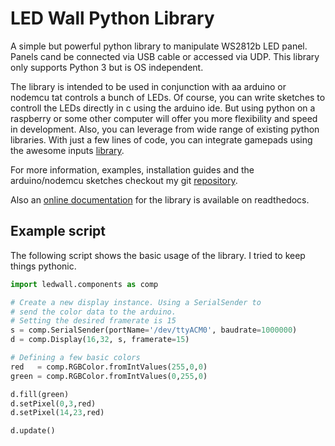 # LED Wall Python Library

A simple but powerful python library to manipulate WS2812b LED panel.
Panels cand be connected via USB cable or accessed via UDP. This library only supports Python 3 but is OS independent.

The library is intended to be used in conjunction with aa arduino or nodemcu tat controls a bunch of LEDs. Of course, you can write sketches to controll the LEDs directly in c using the arduino ide. But using python on a raspberry or some other computer will offer you more flexibility and speed in development. Also, you can leverage from wide range of existing python libraries. With just a few lines of code, you can integrate gamepads using the awesome inputs [library](https://pypi.org/project/inputs/).

For more information, examples, installation guides and the arduino/nodemcu sketches checkout my git [repository](https://github.com/FirstKlaas/LEDWall).

Also an [online documentation](https://ledwall.readthedocs.io/en/latest/) for the library is available on readthedocs.

## Example script

The following script shows the basic usage of the library. I tried to keep things pythonic.

```python
import ledwall.components as comp

# Create a new display instance. Using a SerialSender to
# send the color data to the arduino.
# Setting the desired framerate is 15
s = comp.SerialSender(portName='/dev/ttyACM0', baudrate=1000000)
d = comp.Display(16,32, s, framerate=15)

# Defining a few basic colors
red   = comp.RGBColor.fromIntValues(255,0,0)
green = comp.RGBColor.fromIntValues(0,255,0)

d.fill(green)
d.setPixel(0,3,red)
d.setPixel(14,23,red)

d.update()
```

